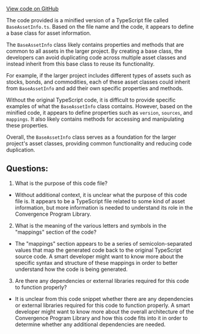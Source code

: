[View code on GitHub](https://github.com/convergence-rfq/convergence-program-library/rfq/js/generated/accounts/BaseAssetInfo.js.map)

The code provided is a minified version of a TypeScript file called `BaseAssetInfo.ts`. Based on the file name and the code, it appears to define a base class for asset information. 

The `BaseAssetInfo` class likely contains properties and methods that are common to all assets in the larger project. By creating a base class, the developers can avoid duplicating code across multiple asset classes and instead inherit from this base class to reuse its functionality. 

For example, if the larger project includes different types of assets such as stocks, bonds, and commodities, each of these asset classes could inherit from `BaseAssetInfo` and add their own specific properties and methods. 

Without the original TypeScript code, it is difficult to provide specific examples of what the `BaseAssetInfo` class contains. However, based on the minified code, it appears to define properties such as `version`, `sources`, and `mappings`. It also likely contains methods for accessing and manipulating these properties. 

Overall, the `BaseAssetInfo` class serves as a foundation for the larger project's asset classes, providing common functionality and reducing code duplication.
## Questions: 
 1. What is the purpose of this code file?
- Without additional context, it is unclear what the purpose of this code file is. It appears to be a TypeScript file related to some kind of asset information, but more information is needed to understand its role in the Convergence Program Library.

2. What is the meaning of the various letters and symbols in the "mappings" section of the code?
- The "mappings" section appears to be a series of semicolon-separated values that map the generated code back to the original TypeScript source code. A smart developer might want to know more about the specific syntax and structure of these mappings in order to better understand how the code is being generated.

3. Are there any dependencies or external libraries required for this code to function properly?
- It is unclear from this code snippet whether there are any dependencies or external libraries required for this code to function properly. A smart developer might want to know more about the overall architecture of the Convergence Program Library and how this code fits into it in order to determine whether any additional dependencies are needed.